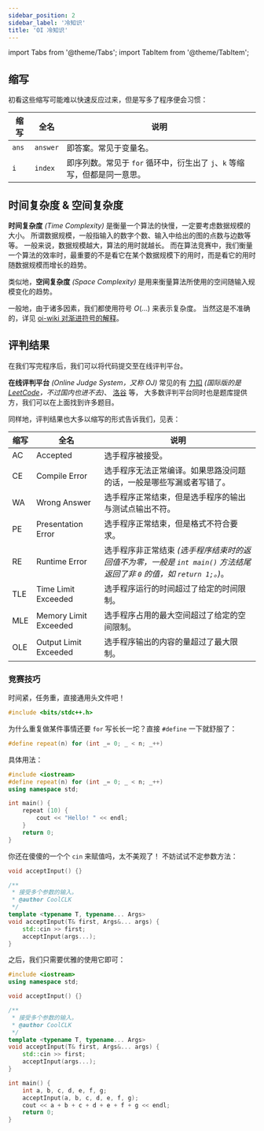 ```yaml
---
sidebar_position: 2
sidebar_label: '冷知识'
title: 'OI 冷知识'
---
```

import Tabs from '@theme/Tabs';
import TabItem from '@theme/TabItem';

## 缩写

初看这些缩写可能难以快速反应过来，但是写多了程序便会习惯：

| 缩写    | 全名       | 说明                                           |
|-------|----------|----------------------------------------------|
| `ans` | `answer` | 即答案。常见于变量名。                                  |
| `i`   | `index`  | 即序列数。常见于 `for` 循环中，衍生出了 `j`、`k` 等缩写，但都是同一意思。 |

## 时间复杂度 & 空间复杂度

**时间复杂度** _(Time Complexity)_ 是衡量一个算法的快慢，一定要考虑数据规模的大小。
所谓数据规模，一般指输入的数字个数、输入中给出的图的点数与边数等等。
一般来说，数据规模越大，算法的用时就越长。
而在算法竞赛中，我们衡量一个算法的效率时，最重要的不是看它在某个数据规模下的用时，而是看它的用时随数据规模而增长的趋势。

类似地，**空间复杂度** _(Space Complexity)_ 是用来衡量算法所使用的空间随输入规模变化的趋势。

一般地，由于诸多因素，我们都使用符号 $O(...)$ 来表示复杂度。
当然这是不准确的，详见 [oi-wiki 对渐进符号的解释](https://oi-wiki.org/basic/complexity/#%E6%B8%90%E8%BF%9B%E7%AC%A6%E5%8F%B7%E7%9A%84%E5%AE%9A%E4%B9%89)。

## 评判结果

在我们写完程序后，我们可以将代码提交至在线评判平台。

**在线评判平台** _(Online Judge System，又称 OJ)_ 
常见的有
[力扣](https://leetcode.cn/) _(国际版的是 [LeetCode](https://leetcode.com/)，不过国内也进不去)_、
[洛谷](https://www.luogu.com.cn/) 等，
大多数评判平台同时也是题库提供方，我们可以在上面找到许多题目。

同样地，评判结果也大多以缩写的形式告诉我们，见表：

| 缩写  | 全名                    | 说明                                                                            |
|-----|-----------------------|-------------------------------------------------------------------------------|
| AC  | Accepted              | 选手程序被接受。                                                                      |
| CE  | Compile Error         | 选手程序无法正常编译。如果思路没问题的话，一般是哪些写漏或者写错了。                                            |
| WA  | Wrong Answer          | 选手程序正常结束，但是选手程序的输出与测试点输出不符。                                                   |
| PE  | Presentation Error    | 选手程序正常结束，但是格式不符合要求。                                                           |
| RE  | Runtime Error         | 选手程序非正常结束 _(选手程序结束时的返回值不为零，一般是 `int main()` 方法结尾返回了非 `0` 的值，如 `return 1;`。)_。 |
| TLE | Time Limit Exceeded   | 选手程序运行的时间超过了给定的时间限制。                                                          |
| MLE | Memory Limit Exceeded | 选手程序占用的最大空间超过了给定的空间限制。                                                        |
| OLE | Output Limit Exceeded | 选手程序输出的内容的量超过了最大限制。                                                           |

### 竞赛技巧

<Tabs>
  <TabItem value="cpp" label="C++" default>

时间紧，任务重，直接通用头文件吧！

```cpp
#include <bits/stdc++.h>
```

为什么重复做某件事情还要 `for` 写长长一坨？直接 `#define` 一下就舒服了：

```cpp
#define repeat(n) for (int _= 0; _ < n; _++)
```

具体用法：

```cpp {6} showLineNumbers
#include <iostream>
#define repeat(n) for (int _= 0; _ < n; _++)
using namespace std;

int main() {
    repeat (10) {
        cout << "Hello! " << endl;
    }
    return 0;
}
```

你还在傻傻的一个个 `cin` 来赋值吗，太不美观了！
不妨试试不定参数方法：

```cpp
void acceptInput() {}

/**
 * 接受多个参数的输入。
 * @author CoolCLK
 */
template <typename T, typename... Args>
void acceptInput(T& first, Args&... args) {
    std::cin >> first;
    acceptInput(args...);
}
```

之后，我们只需要优雅的使用它即可：

```cpp {18} showLineNumbers
#include <iostream>
using namespace std;

void acceptInput() {}

/**
 * 接受多个参数的输入。
 * @author CoolCLK
 */
template <typename T, typename... Args>
void acceptInput(T& first, Args&... args) {
    std::cin >> first;
    acceptInput(args...);
}

int main() {
    int a, b, c, d, e, f, g;
    acceptInput(a, b, c, d, e, f, g);
    cout << a + b + c + d + e + f + g << endl;
    return 0;
}
```

  </TabItem>
</Tabs>